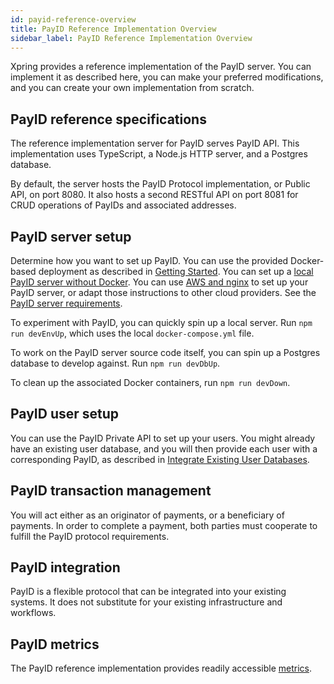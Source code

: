 ```yaml
---
id: payid-reference-overview
title: PayID Reference Implementation Overview
sidebar_label: PayID Reference Implementation Overview
---
```


Xpring provides a reference implementation of the PayID server. You can implement it as described here, you can make your preferred modifications, and you can create your own implementation from scratch.

## PayID reference specifications

The reference implementation server for PayID serves PayID API. This implementation uses TypeScript, a Node.js HTTP server, and a Postgres database.

By default, the server hosts the PayID Protocol implementation, or Public API, on port 8080. It also hosts a second RESTful API on port 8081 for CRUD operations of PayIDs and associated addresses.

## PayID server setup

Determine how you want to set up PayID. You can use the provided Docker-based deployment as described in [Getting Started](getting-started). You can set up a [local PayID server without Docker](local-deployment). You can use [AWS and nginx](remote-deployment) to set up your PayID server, or adapt those instructions to other cloud providers. See the [PayID server requirements](payid-server-requirements).

To experiment with PayID, you can quickly spin up a local server. Run `npm run devEnvUp`, which uses the local `docker-compose.yml` file.

To work on the PayID server source code itself, you can spin up a Postgres database to develop against. Run `npm run devDbUp`.

To clean up the associated Docker containers, run `npm run devDown`.

## PayID user setup

You can use the PayID Private API to set up your users. You might already have an existing user database, and you will then provide each user with a corresponding PayID, as described in [Integrate Existing User Databases](integrate-payid-users).

## PayID transaction management

You will act either as an originator of payments, or a beneficiary of payments. In order to complete a payment, both parties must cooperate to fulfill the PayID protocol requirements.

## PayID integration

PayID is a flexible protocol that can be integrated into your existing systems. It does not substitute for your existing infrastructure and workflows.

## PayID metrics

The PayID reference implementation provides readily accessible [metrics](metrics).
